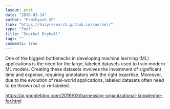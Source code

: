 ```yaml
---
layout: post
date: "2019-03-14"
author: "Prathyush SP"
link: "https://hazyresearch.github.io/snorkel/"
type: "Tool"
title: "Snorkel Drybell"
tags: ""
comments: true
---
```

One of the biggest bottlenecks in developing machine learning (ML) applications is the need for the large, labeled datasets used to train modern ML models. Creating these datasets involves the investment of significant time and expense, requiring annotators with the right expertise. Moreover, due to the evolution of real-world applications, labeled datasets often need to be thrown out or re-labeled.

https://ai.googleblog.com/2019/03/harnessing-organizational-knowledge-for.html